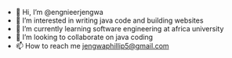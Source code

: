 - 👋 Hi, I’m @engnieerjengwa
- 👀 I’m interested in writing java code and building websites
- 🌱 I’m currently learning software engineering at africa university 
- 💞️ I’m looking to collaborate on java coding 
- 📫 How to reach me jengwaphillip5@gmail.com

<!---
engnieerjengwa/engnieerjengwa is a ✨ special ✨ repository because its `README.md` (this file) appears on your GitHub profile.
You can click the Preview link to take a look at your changes.
--->
